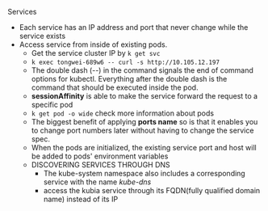 Services
* Each service has an IP address and port that never change while the service exists
* Access service from inside of existing pods.
  * Get the service cluster IP by `k get svc`
  * `k exec tongwei-689w6 -- curl -s http://10.105.12.197`
  * The double dash (--) in the command signals the end of command options for kubectl. Everything after the double dash is the command that should be executed inside the pod.
  * **sessionAffinity** is able to make the service forward the request to a specific pod
  * `k get pod -o wide` check more information about pods
  * The biggest benefit of applying **ports name** so is that it enables you to change port numbers later without having to change the service spec.
  * When the pods are initialized, the existing service port and host will be added to pods' environment variables
  * DISCOVERING SERVICES THROUGH DNS
    * The kube-system namespace also includes a corresponding service with the name *kube-dns*
    * access the kubia service through its FQDN(fully qualified domain name) instead of its IP